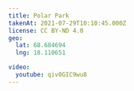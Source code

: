 ```yaml
---
title: Polar Park
takenAt: 2021-07-29T10:10:45.000Z
license: CC BY-ND 4.0
geo:
  lat: 68.684694
  lng: 18.110651

video:
  youtube: qiv0GIC9wu8
---
```

